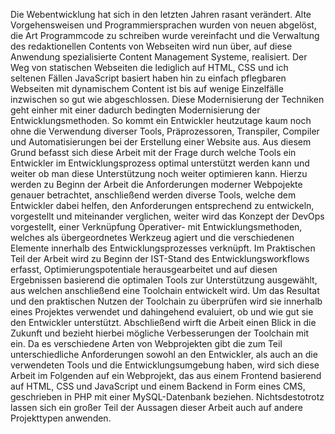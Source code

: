 Die Webentwicklung hat sich in den letzten Jahren rasant verändert. Alte Vorgehensweisen und Programmiersprachen wurden von neuen abgelöst, die Art Programmcode zu schreiben wurde vereinfacht und die Verwaltung des redaktionellen Contents von Webseiten wird nun über, auf diese Anwendung spezialisierte Content Management Systeme, realisiert. Der Weg von statischen Webseiten die lediglich auf HTML, CSS und ich seltenen Fällen JavaScript basiert haben hin zu einfach pflegbaren Webseiten mit dynamischem Content ist bis auf wenige Einzelfälle inzwischen so gut wie abgeschlossen. 
Diese Modernisierung der Techniken geht einher mit einer dadurch bedingten Modernisierung der Entwicklungsmethoden. So kommt ein Entwickler heutzutage kaum noch ohne die Verwendung diverser Tools, Präprozessoren, Transpiler, Compiler und Automatisierungen bei der Erstellung einer Website aus. 
Aus diesem Grund befasst sich diese Arbeit mit der Frage durch welche Tools ein Entwickler im Entwicklungsprozess optimal unterstützt werden kann und weiter ob man diese Unterstützung noch weiter optimieren kann.
Hierzu werden zu Beginn der Arbeit die Anforderungen moderner Webpojekte genauer betrachtet, anschließend werden diverse Tools, welche dem Entwickler dabei helfen, den Anforderungen entsprechend zu entwickeln, vorgestellt und miteinander verglichen, weiter wird das Konzept der DevOps vorgestellt, einer Verknüpfung Operativer- mit Entwicklungsmethoden, welches als übergeordnetes Werkzeug agiert und die verschiedenen Elemente innerhalb des Entwicklungsprozesses verknüpft. 
Im Praktischen Teil der Arbeit wird zu Beginn der IST-Stand des Entwicklungsworkflows erfasst, Optimierungspotentiale herausgearbeitet und auf diesen Ergebnissen basierend die optimalen Tools zur Unterstützung ausgewählt, aus welchen anschließend eine Toolchain entwickelt wird.
Um das Resultat und den praktischen Nutzen der Toolchain zu überprüfen wird sie innerhalb eines Projektes verwendet und dahingehend evaluiert, ob und wie gut sie den Entwickler unterstützt. 
Abschließend wirft die Arbeit einen Blick in die Zukunft und bezieht hierbei mögliche Verbesserungen der Toolchain mit ein.
Da es verschiedene Arten von Webprojekten gibt die zum Teil unterschiedliche Anforderungen sowohl an den Entwickler, als auch an die verwendeten Tools und die Entwicklungsumgebung haben, wird sich diese Arbeit im Folgenden auf ein Webprojekt, das aus einem Frontend basierend auf HTML, CSS und JavaScript und einem Backend in Form eines CMS, geschrieben in PHP mit einer MySQL-Datenbank beziehen. Nichtsdestotrotz lassen sich ein großer Teil der Aussagen dieser Arbeit auch auf andere Projekttypen anwenden. 
